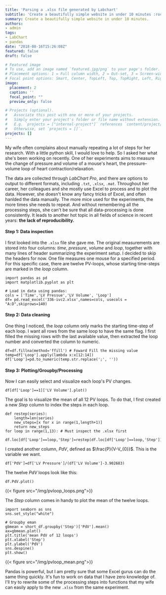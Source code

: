 ```yaml
---
title: 'Parsing a .xlsx file generated by Labchart'
subtitle: 'Create a beautifully simple website in under 10 minutes :rocket:'
summary: Create a beautifully simple website in under 10 minutes.
authors:
- admin
tags:
- LabChart
- pandas
date: "2018-08-16T15:26:08Z"
featured: false
draft: false

# Featured image
# To use, add an image named `featured.jpg/png` to your page's folder.
# Placement options: 1 = Full column width, 2 = Out-set, 3 = Screen-width
# Focal point options: Smart, Center, TopLeft, Top, TopRight, Left, Right, BottomLeft, Bottom, BottomRight
image:
  placement: 2
  caption: ''
  focal_point: ""
  preview_only: false

# Projects (optional).
#   Associate this post with one or more of your projects.
#   Simply enter your project's folder or file name without extension.
#   E.g. `projects = ["internal-project"]` references `content/project/deep-learning/index.md`.
#   Otherwise, set `projects = []`.
projects: []
---
```


My wife often complains about manually repeating a lot of steps for her research. With a little python skill, I would love to help. So I asked her what she's been working on recently. One of her experiments aims to measure the change of pressure and volume of a mouse's heart, the pressure-volume loop of heart contraction/relaxation. 

The data are collected through *LabChart Pro*, and there are options to output to different formats, including `.txt`, `.xlsx`, `.mat`. Throughout her career, her colleagues and she mostly use Excel to process and to plot the data. However, she doesn't know any fancy tricks of Excel, and often hanlded the data manually. The more mice used for the experiments, the more times she needs to repeat. And without remembering all the processing steps, she can't be sure that all data-processing is done consistently. It leads to another hot topic in all fields of science in recent years: **the lack of reproducibility.** 


#### Step 1: Data inspection

I first looked into the `.xlsx` file she gave me. The original measurements are stored into four columns: *time*, *pressure*, *volume* and *loop*, together with many lines of header summarizing the experiment setup. I decided to skip the headers for now. One file measures one mouse for a specified period. For this specific case, there are twelve PV-loops, whose starting time-steps are marked in the *loop* column. 

```
import pandas as pd 
import matplotlib.pyplot as plt

# Load in data using pandas:
cols = ['Time','LV Pressue','LV Volume', 'Loop']
df= pd.read_excel('336-ivc2.xlsx',names=cols, usecols = "A:D",skiprows=140) 
```

#### Step 2: Data cleaning

One thing I noticed, the *loop* column only marks the starting time-step of each loop. I want all rows from the same loop to have the same flag. I first filled the missing rows with the last available value, then extracted the loop number and converted the column to numeric. 

```
df=df.fillna(method='ffill') # Foward Fill the missing value 
temp=df['Loop'].apply(lambda x:x[12:14]) 
df['Loop']=pd.to_numeric(temp.str.replace(';', ''))
```


#### Step 3: Plotting/Groupby/Processing

Now I can easily select and visualize each loop's PV changes. 

```
df[df['Loop']==1]['LV Volume'].plot()
```

The goal is to visualize the mean of all 12 PV loops. To do that, I first created a new *Step* column to index the steps in each loop.    

```
def restep(series): 
    length=len(series)
    new_steps=[x for x in range(1,length+1)]
    return new_steps
for loop in range(1,13): # Must inspect the .xlsx first
    df.loc[df['Loop']==loop,'Step']=restep(df.loc[df['Loop']==loop,'Step'])
```

I created another column, *PdV*, defined as $\frac{P}{V-V_{0}}$. This is the variable we want.

```
df['PdV']=df['LV Pressure']/(df['LV Volume']-3.902683)
```

The twelve *PdV* loops look like this:

```
df.PdV.plot()
```
{{< figure src="/img/pvloop_loops.png">}}

The *Step* column comes in handy to plot the mean of the twelve loops.

```
import seaborn as sns 
sns.set_style("white")

# Groupby eman
gbmean = short_df.groupby('Step')['PdV'].mean()
ax=gbmean.plot()
plt.title('mean PdV of 12 loops')
plt.xlabel('Step')
plt.ylabel('PdV')
sns.despine()
plt.show()
```
{{< figure src="/img/pvloop_mean.png">}}

Pandas is powerful, but I am pretty sure that some Excel gurus can do the same thing quickly. It's fun to work on data that I have zero knowledge of. I'll try to rewrite some of the processing steps into functions that my wife can easily apply to the new `.xlsx` from the same experiment. 




